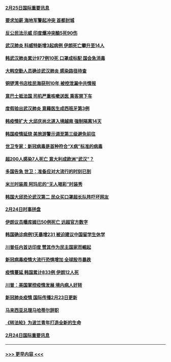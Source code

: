 #### [2月25日国际重要讯息](../pages/prog202/a102785315.md?t=02251931) 
#### [要求加薪 海地军警起冲突 首都封城](../pages/prog202/a102785256.md?t=02251931) 
#### [反公民法示威 印度爆冲突酿5死90伤](../pages/prog202/a102785244.md?t=02251931) 
#### [武汉肺炎 科威特新增3起病例 伊朗死亡攀升至14人](../pages/prog202/a102785229.md?t=02251931) 
#### [韩武汉肺炎累计977例10死 口罩成标配 国会急消毒](../pages/prog202/a102784917.md?t=02251931) 
#### [大韩空勤人员确诊武汉肺炎 感染路径待查](../pages/prog202/a102785145.md?t=02251931) 
#### [铜锣湾书店桂民海获刑10年 被控泄漏中共情报](../pages/prog202/a102785088.md?t=02251931) 
#### [意巴士抵法国 司机严重咳嗽送医 乘客禁下车](../pages/prog202/a102785016.md?t=02251931) 
#### [度假验出武汉肺炎 意藉医生成西班牙第3例](../pages/prog202/a102785005.md?t=02251931) 
#### [韩疫情扩大 大邱庆尚北道入境越南 强制隔离14天](../pages/prog202/a102784992.md?t=02251931) 
#### [韩国疫情延烧 美旅游警示调至第三级避免前往](../pages/prog202/a102784949.md?t=02251931) 
#### [世卫专家：新冠病毒是首种符合“X病”标准的病毒](../pages/prog202/a102784702.md?t=02251931) 
#### [超200人感染7人死亡 意大利成欧洲“武汉”？](../pages/prog202/a102784822.md?t=02251931) 
#### [多国告急 世卫：准备应对大流行的时刻已到](../pages/prog202/a102784810.md?t=02251931) 
#### [米兰时装周 阿玛尼的“无人喝彩”时装秀](../pages/prog202/a102784750.md?t=02251931) 
#### [韩国大邱恐沦武汉第二 民众买口罩超长队阵吓坏网友](../pages/prog202/a102784714.md?t=02251931) 
#### [2月24日时事拼盘](../pages/prog202/a102784745.md?t=02251931) 
#### [伊朗议员曝库姆已50例死亡 远超官方数字](../pages/prog202/a102784656.md?t=02251931) 
#### [韩国确诊病例1天暴增231 被迫建议中国留学生休学](../pages/prog202/a102784629.md?t=02251931) 
#### [川普任内首访印度 赞其作为民主国家而崛起](../pages/prog202/a102784631.md?t=02251931) 
#### [新冠病毒疫情大流行恐惧增加 全球股市暴跌](../pages/prog202/a102784603.md?t=02251931) 
#### [疫情蔓延 韩国累计833例 伊朗12人死](../pages/prog202/a102784616.md?t=02251931) 
#### [川普：美国掌控疫情发展 境内病人好转](../pages/prog202/a102784609.md?t=02251931) 
#### [新冠肺炎疫情 国际传播2月23日更新](../pages/prog202/a102784438.md?t=02251931) 
#### [马来西亚总理马哈蒂尔辞职](../pages/prog202/a102784436.md?t=02251931) 
#### [《转法轮》为波兰青年打造全新的生命](../pages/prog202/a102784409.md?t=02251931) 
#### [2月24日国际重要讯息](../pages/prog202/a102784367.md?t=02251931) 

----
#### [ >>> 更早内容 <<< ](../indexes/prog202-earlier.md)
